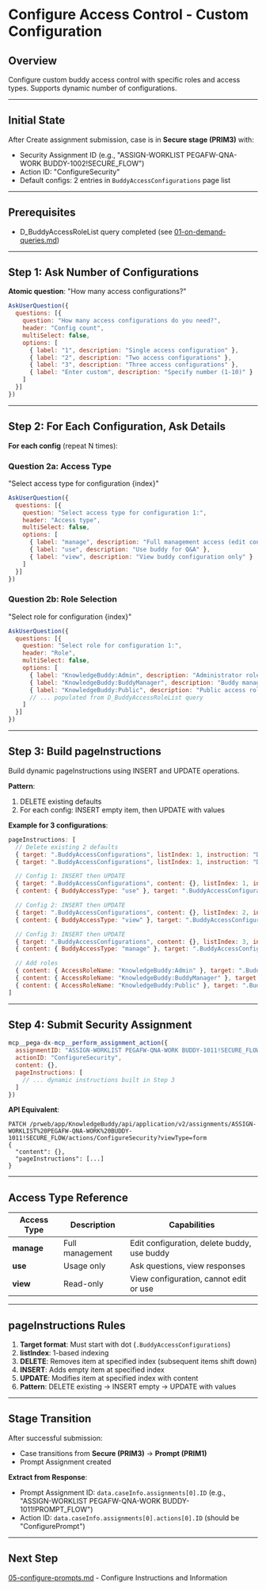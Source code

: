 # Configure Access Control - Custom Configuration

## Overview

Configure custom buddy access control with specific roles and access types. Supports dynamic number of configurations.

---

## Initial State

After Create assignment submission, case is in **Secure stage (PRIM3)** with:
- Security Assignment ID (e.g., "ASSIGN-WORKLIST PEGAFW-QNA-WORK BUDDY-1002!SECURE_FLOW")
- Action ID: "ConfigureSecurity"
- Default configs: 2 entries in `BuddyAccessConfigurations` page list

---

## Prerequisites

- D_BuddyAccessRoleList query completed (see [01-on-demand-queries.md](01-on-demand-queries.md))

---

## Step 1: Ask Number of Configurations

**Atomic question**: "How many access configurations?"

```javascript
AskUserQuestion({
  questions: [{
    question: "How many access configurations do you need?",
    header: "Config count",
    multiSelect: false,
    options: [
      { label: "1", description: "Single access configuration" },
      { label: "2", description: "Two access configurations" },
      { label: "3", description: "Three access configurations" },
      { label: "Enter custom", description: "Specify number (1-10)" }
    ]
  }]
})
```

---

## Step 2: For Each Configuration, Ask Details

**For each config** (repeat N times):

### Question 2a: Access Type

"Select access type for configuration {index}"

```javascript
AskUserQuestion({
  questions: [{
    question: "Select access type for configuration 1:",
    header: "Access type",
    multiSelect: false,
    options: [
      { label: "manage", description: "Full management access (edit configuration, delete buddy)" },
      { label: "use", description: "Use buddy for Q&A" },
      { label: "view", description: "View buddy configuration only" }
    ]
  }]
})
```

### Question 2b: Role Selection

"Select role for configuration {index}"

```javascript
AskUserQuestion({
  questions: [{
    question: "Select role for configuration 1:",
    header: "Role",
    multiSelect: false,
    options: [
      { label: "KnowledgeBuddy:Admin", description: "Administrator role" },
      { label: "KnowledgeBuddy:BuddyManager", description: "Buddy manager role" },
      { label: "KnowledgeBuddy:Public", description: "Public access role" }
      // ... populated from D_BuddyAccessRoleList query
    ]
  }]
})
```

---

## Step 3: Build pageInstructions

Build dynamic pageInstructions using INSERT and UPDATE operations.

**Pattern**:
1. DELETE existing defaults
2. For each config: INSERT empty item, then UPDATE with values

**Example for 3 configurations**:

```javascript
pageInstructions: [
  // Delete existing 2 defaults
  { target: ".BuddyAccessConfigurations", listIndex: 1, instruction: "DELETE" },
  { target: ".BuddyAccessConfigurations", listIndex: 1, instruction: "DELETE" },

  // Config 1: INSERT then UPDATE
  { target: ".BuddyAccessConfigurations", content: {}, listIndex: 1, instruction: "INSERT" },
  { content: { BuddyAccessType: "use" }, target: ".BuddyAccessConfigurations", listIndex: 1, instruction: "UPDATE" },

  // Config 2: INSERT then UPDATE
  { target: ".BuddyAccessConfigurations", content: {}, listIndex: 2, instruction: "INSERT" },
  { content: { BuddyAccessType: "view" }, target: ".BuddyAccessConfigurations", listIndex: 2, instruction: "UPDATE" },

  // Config 3: INSERT then UPDATE
  { target: ".BuddyAccessConfigurations", content: {}, listIndex: 3, instruction: "INSERT" },
  { content: { BuddyAccessType: "manage" }, target: ".BuddyAccessConfigurations", listIndex: 3, instruction: "UPDATE" },

  // Add roles
  { content: { AccessRoleName: "KnowledgeBuddy:Admin" }, target: ".BuddyAccessConfigurations", listIndex: 1, instruction: "UPDATE" },
  { content: { AccessRoleName: "KnowledgeBuddy:BuddyManager" }, target: ".BuddyAccessConfigurations", listIndex: 2, instruction: "UPDATE" },
  { content: { AccessRoleName: "KnowledgeBuddy:Public" }, target: ".BuddyAccessConfigurations", listIndex: 3, instruction: "UPDATE" }
]
```

---

## Step 4: Submit Security Assignment

```javascript
mcp__pega-dx-mcp__perform_assignment_action({
  assignmentID: "ASSIGN-WORKLIST PEGAFW-QNA-WORK BUDDY-1011!SECURE_FLOW",
  actionID: "ConfigureSecurity",
  content: {},
  pageInstructions: [
    // ... dynamic instructions built in Step 3
  ]
})
```

**API Equivalent**:
```
PATCH /prweb/app/KnowledgeBuddy/api/application/v2/assignments/ASSIGN-WORKLIST%20PEGAFW-QNA-WORK%20BUDDY-1011!SECURE_FLOW/actions/ConfigureSecurity?viewType=form
{
  "content": {},
  "pageInstructions": [...]
}
```

---

## Access Type Reference

| Access Type | Description | Capabilities |
|-------------|-------------|--------------|
| **manage** | Full management | Edit configuration, delete buddy, use buddy |
| **use** | Usage only | Ask questions, view responses |
| **view** | Read-only | View configuration, cannot edit or use |

---

## pageInstructions Rules

1. **Target format**: Must start with dot (`.BuddyAccessConfigurations`)
2. **listIndex**: 1-based indexing
3. **DELETE**: Removes item at specified index (subsequent items shift down)
4. **INSERT**: Adds empty item at specified index
5. **UPDATE**: Modifies item at specified index with content
6. **Pattern**: DELETE existing → INSERT empty → UPDATE with values

---

## Stage Transition

After successful submission:
- Case transitions from **Secure (PRIM3)** → **Prompt (PRIM1)**
- Prompt Assignment created

**Extract from Response**:
- Prompt Assignment ID: `data.caseInfo.assignments[0].ID` (e.g., "ASSIGN-WORKLIST PEGAFW-QNA-WORK BUDDY-1011!PROMPT_FLOW")
- Action ID: `data.caseInfo.assignments[0].actions[0].ID` (should be "ConfigurePrompt")

---

## Next Step

[05-configure-prompts.md](05-configure-prompts.md) - Configure Instructions and Information

